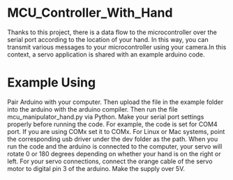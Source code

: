 # MCU_Controller_With_Hand
Thanks to this project, there is a data flow to the microcontroller over the serial port according to the location of your hand. In this way, you can transmit various messages to your microcontroller using your camera.In this context, a servo application is shared with an example arduino code.

# Example Using
Pair Arduino with your computer. Then upload the file in the example folder into the arduino with the arduino compiler. Then run the file mcu_manipulator_hand.py via Python. Make your serial port settings properly before running the code. For example, the code is set for COM4 port. If you are using COMx set it to COMx. For Linux or Mac systems, point the corresponding usb driver under the dev folder as the path. When you run the code and the arduino is connected to the computer, your servo will rotate 0 or 180 degrees depending on whether your hand is on the right or left. For your servo connections, connect the orange cable of the servo motor to digital pin 3 of the arduino. Make the supply over 5V. 
